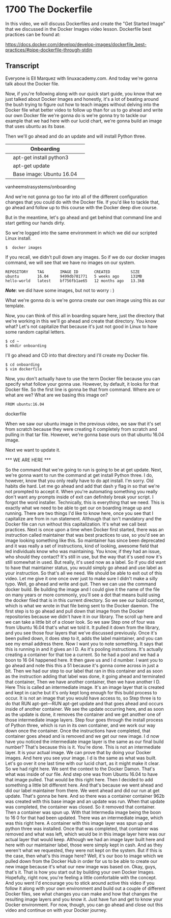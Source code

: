 # 1700 The Dockerfile

In this video, we will discuss Dockerfiles and create the "Get Started Image" that we discussed in the Docker Images video lesson. Dockerfile best practices can be found at:

https://docs.docker.com/develop/develop-images/dockerfile_best-practices/#pipe-dockerfile-through-stdin

## Transcript

Everyone is Ell Marquez with linuxacademy.com. And today we're gonna talk about the Docker file. 

Now, if you're following along with our quick start guide, you know that we just talked about Docker Images and honestly, it's a lot of beating around the bush trying to figure out how to teach images without delving into the Docker file what better video to follow up than for us to go ahead and write our own Docker file we're gonna do is we're gonna try to tackle our example that we had here with our lucid chart, we're gonna build an image that uses ubuntu as its base. 

Then we'll go ahead and do an update and will install Python three. 

| | Onboarding | |
| -- | -- | -- |
| | apt-get install python3 | |
| | apt-get update | |
| | Base image: Ubuntu 16.04 | |

vanheemstrasystems/onboarding

And we're not gonna go too far into all of the different configuration changes that you could do with the Docker file. If you'd like to tackle that, go ahead and follow up to this course with the Docker deep dive course. 

But in the meantime, let's go ahead and get behind that command line and start getting our hands dirty. 

So we're logged into the same environment in which we did our scripted Linux install. 

```
$  docker images
```

If you recall, we didn't pull down any images. So if we do our docker images command, we will see that we have no images on our system. 

```
REPOSITORY    TAG       IMAGE ID       CREATED         SIZE
ubuntu        16.04     9499db781771   5 weeks ago     131MB
hello-world   latest    bf756fb1ae65   12 months ago   13.3kB
```
***Note***: we did have some images, but not to worry : )

What we're gonna do is we're gonna create our own image using this as our template. 

Now, you can think of this all in boarding square here, just the directory that we're working in this we'll go ahead and create that directory. You know what? Let's not capitalize that because it's just not good in Linux to have some random capital letters. 

```
$ cd ~
$ mkdir onboarding
```

I'll go ahead and CD into that directory and I'll create my Docker file. 

```
$ cd onboarding
$ vim dockerfile
```

Now, you don't actually have to use the term Docker file because you can specify what follow your gonna use. However, by default, it looks for that Docker file. So the first line is gonna be that from command. Where are or what are we? What are we basing this image on? 

```
FROM ubuntu:16.04
```
dockerfile

When we saw our ubuntu image in the previous video, we saw that it's set from scratch because they were creating it completely from scratch and pulling in that tar file. However, we're gonna base ours on that ubuntu 16.04 image. 

Next we want to update it. 


*** WE ARE HERE ***


So the command that we're going to run is going to be at get update. Next, we're gonna want to run the command at get install Python three. I do, however, know that you only really have to do apt install. I'm sorry. Old habits die hard. Let me go ahead and add that dash y flag in so that we're not prompted to accept it. When you're automating something you really don't want any prompts inside of exit can definitely break your script. I forgot the word installer. Technically, this is everything that we need. This is exactly what we need to be able to get our on boarding image up and running. There are two things I'd like to know here, once you see that I capitalize are from in run statement. Although that isn't mandatory and the Docker file can run without this capitalization. It's what we call best practices. Next is once upon a time when Docker first started, there was an instruction called maintainer that was best practices to use, so you'd see an image looking something like this. So maintainer has since been deprecated and it was really a set of instructions, kind of looking, awesome field that led individuals know who was maintaining. You know, if they had an issue, who should they contact? It's still in use, but the way that it's used now it's still somewhat in used. But really, it's used now as a label. So if you did want to have that maintainer status, you would simply go ahead and use label as your instruction. So that's all we need. We should be able to exit out of this video. Let me give it one once over just to make sure I didn't make a silly typo. Well, go ahead and write and quit. Then we can use the command docker build. Be building the image and I could give it the name of the file on many years or more commonly, you'll see a dot that means build using the docker filed that is in this current directory. So we see our build context, which is what we wrote in that file being sent to the Docker daemon. The first step is to go ahead and pull down that image from the Docker repositories because we didn't have it in our library. The scroll up here and we can take a little bit of a closer look. So we saw Step one of four was from Ubuntu 16.04 that's what we told it. It pulled it down from the library, and you see those four layers that we've discussed previously. Once it's been pulled down, it does step to it, adds the label maintainer, and you can see my email address there. Now I want you to note something. It says that this is running in and it gives an I D. As it's pooling instructions. It's actually creating a container for that toe a current. So he had a pool and we had a boon to 16 04 happened here. It then gave us and I d number. I want you to go ahead and note this this a 51 because it's gonna come across in just a bit. Then we had our step to our label that ran in this container and as soon as the instruction adding that label was done, it going ahead and terminated that container, Then we have another container, then we have another I D. Here This is called an intermediate image. It's an image layer that is created and kept in cache but it's only kept long enough for this build process to occur. It is not an image that you would have access to, so Step three is to do that RUN apt-get—RUN apt-get update and that goes ahead and occurs inside of another container. We see the update occurring here, and as soon as the update is done, it removes the container and we get another one of those intermediate image layers. Step four goes through the install process of Python three, which is run in its own container, and we work our way down once the container. Once the instructions have completed, that container goes ahead and is removed and we get our new image. I d now have you noticed the intermediate image layer is the same as our final build number? That's because this is it. You're done. This is not an intermediate layer. It is your actual image. We can prove that by doing your Docker images. And here you see your image. I d is the same as what was built. Let's go over it one last time with our lucid chart, as it might make it clear. So we had right here. We sent the context to the Docker Damon. That's what was inside of our file. And step one was from Ubuntu 16.04 to have that image pulled. That would be this right here. Then I decided to add something a little bit different here. And that's because we went ahead and did our label maintainer from there. We went ahead and did our run at get update. That's gonna be here. And so there was a container container 962b was created with this base image and an update was run. When that update was completed, the container was closed. So it removed that container. Then a container was spun up. With that Intermedia image being the boon to 16 0 for that had been updated. There was an intermediate image, which was this right here. A container with this image layer was spun up and python three was installed. Once that was completed, that container was removed and what was left, which would be in this image layer here was our actual layer that would keep. Although we had an image layer built here and here with our maintainer label, those were simply kept in cash. And as they weren't what we requested, they were not kept on the system. But if this is the case, then what's this image here? Well, it's our boo to image which we pulled down from the Docker Hub in order for us to be able to create our new image because it's what our new image was based on. Okay, guys, that's it. That is how you start out by building your own Docker Images. Hopefully, right now, you're feeling a little comfortable with the concept. And you went I'd encourage you to stick around active this video if you follow it along with your own environment and build out a couple of different Docker files, see what changes you can make and how that changes the resulting image layers and you know it. Just have fun and get to know your Docker environment. For now, though, you can go ahead and close out this video and continue on with your Docker journey. 
